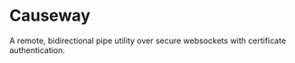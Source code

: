 # Causeway
A remote, bidirectional pipe utility over secure websockets with certificate authentication.
